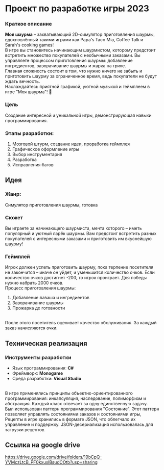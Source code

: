 ﻿# Проект по разработке игры 2023

### Краткое описание
**Моя шаурма** – захватывающий 2D-симулятор приготовления шаурмы,
вдохновлённый такими играми как Papa's Taco Mia, Coffee Talk и Sarah's cooking games!
<br>
В игре вы становитесь начинающим шаурмистом, которому предстоит встретить множество покупателей с необычными заказами.
Вы управляете процессом приготовления шаурмы: добавление ингредиентов,
заворачивание шаурмы и жарка на гриле.
<br>
Главная сложность состоит в том, что нужно ничего не забыть и приготовить шаурму за ограниченное время,
ведь покупатели не будут ждать вечность.
<br>
Наслаждайтесь приятной графикой, уютной музыкой и геймплеем в игре "Моя шаурма"! 🌯

### Цель
Создание интересной и уникальной игры, демонстрирующая навыки программирования.

### Этапы разработки:
1. Мозговой штурм, создание идеи, проработка геймплея
2. Графическое оформление игры
3. Выбор инструментария
4. Разработка
5. Исправления багов

## Идея

### Жанр:
Симулятор приготовления шаурмы, готовка

### Сюжет
Вы играете за начинающего шаурмиста, мечта которого – иметь популярный и уютный ларёк шаурмы. Вам предстоит встретить разных покупателей с интересными заказами и приготовить им вкуснейшую шаурму!

### Геймплей
Игрок должен успеть приготовить шаурму, пока терпение посетителя не закончится – иначе он уйдет, и уменьшится количество очков. Если количество очков достигнет -200, то игрок проиграет.
Для победы нужно набрать 2000 очков.
<br>
Процесс приготовления шаурмы:
1. Добавление лаваша и ингредиентов
2. Заворачивание шаурмы
3. Прожарка до готовности
<br>
После этого посетитель оценивает качество обслуживания. За каждый заказ начисляются очки.


## Техническая реализация

### Инструменты разработки
* Язык программирования: **C#**
* Фреймворк: **Monogame**
* Среда разработки: **Visual Studio**
<br>
В игре применялись принципы объектно-ориентированного программирования:
инкапсуляция, наследование, полиморфизм и абстракция.
Каждый класс отвечает за одну единственную задачу.
<br>
Был использован паттерн программирования "Состояние".
Этот паттерн позволяет управлять состояниями заказов и состояниями игры, 
<br>
Рецепты в игре хранились в формате JSON, что облегчало их управление и поддержку.
JSON-десериализация использовалась для загрузки рецептов. 

## Ссылка на google drive
https://drive.google.com/drive/folders/19bCpQ-YVMczLtcB_PF0kxuxIBsudCOtb?usp=sharing